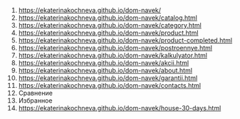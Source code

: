 1. https://ekaterinakochneva.github.io/dom-navek/
2. https://ekaterinakochneva.github.io/dom-navek/catalog.html
3. https://ekaterinakochneva.github.io/dom-navek/category.html
4. https://ekaterinakochneva.github.io/dom-navek/product.html
5. https://ekaterinakochneva.github.io/dom-navek/product-completed.html
6. https://ekaterinakochneva.github.io/dom-navek/postroennye.html
7. https://ekaterinakochneva.github.io/dom-navek/kalkulyator.html
8. https://ekaterinakochneva.github.io/dom-navek/akcii.html
9. https://ekaterinakochneva.github.io/dom-navek/about.html
10. https://ekaterinakochneva.github.io/dom-navek/garantii.html
11. https://ekaterinakochneva.github.io/dom-navek/contacts.html
12. Сравнение
13. Избранное
14. https://ekaterinakochneva.github.io/dom-navek/house-30-days.html